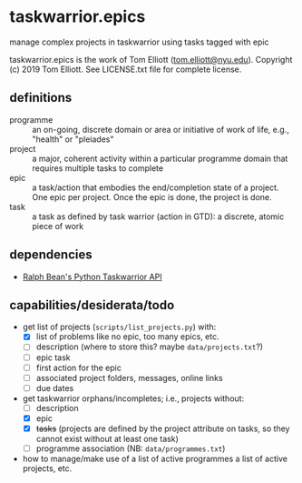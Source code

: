 # taskwarrior.epics

manage complex projects in taskwarrior using tasks tagged with epic

taskwarrior.epics is the work of Tom Elliott (tom.elliott@nyu.edu). Copyright (c) 2019 Tom Elliott. See LICENSE.txt file for complete license.

## definitions

<dl>
    <dt>programme</dt>
        <dd>an on-going, discrete domain or area or initiative of work of life, e.g., "health" or "pleiades"</dd>
    <dt>project</dt>
        <dd>a major, coherent activity within a particular programme domain that requires multiple tasks to complete</dd>
    <dt>epic</dt>
        <dd>a task/action that embodies the end/completion state of a project. One epic per project. Once the epic is done, the project is done.</dd>
    <dt>task</dt>
        <dd>a task as defined by task warrior (action in GTD): a discrete, atomic piece of work</dd>
</dl>

## dependencies

 - [Ralph Bean's Python Taskwarrior API](https://github.com/ralphbean/taskw)

## capabilities/desiderata/todo

- get list of projects (```scripts/list_projects.py```) with:
    - [x] list of problems like no epic, too many epics, etc.
    - [ ] description (where to store this? maybe ```data/projects.txt```?)
    - [ ] epic task
    - [ ] first action for the epic
    - [ ] associated project folders, messages, online links
    - [ ] due dates

- get taskwarrior orphans/incompletes; i.e., projects without:
    - [ ] description
    - [x] epic
    - [x] ~~tasks~~ (projects are defined by the project attribute on tasks, so they cannot exist without at least one task)
    - [ ] programme association (NB: ```data/programmes.txt```)

- how to manage/make use of a list of active programmes a list of active projects, etc.
